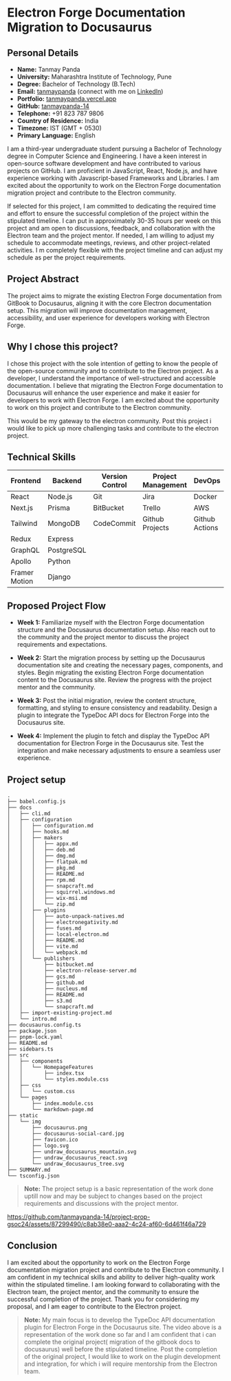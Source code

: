 # Electron Forge Documentation Migration to Docusaurus

## Personal Details

- **Name:** Tanmay Panda
- **University:** Maharashtra Institute of Technology, Pune
- **Degree:** Bachelor of Technology (B.Tech)
- **Email:** [tanmaypanda](mailto:tanmay404103@outlook.com) (connect with me on [LinkedIn](https://www.linkedin.com/in/tanmay1404/))
- **Portfolio:** [tanmaypanda.vercel.app](https://tanmaypanda.vercel.app)
- **GitHub:** [tanmaypanda-14](https://github.com/tanmaypanda-14)
- **Telephone:** +91 823 787 9806
- **Country of Residence:** India
- **Timezone:** IST (GMT + 0530)
- **Primary Language:** English

I am a third-year undergraduate student pursuing a Bachelor of Technology degree in Computer Science and Engineering. I have a keen interest in open-source software development and have contributed to various projects on GitHub. I am proficient in JavaScript, React, Node.js, and have experience working with Javascript-based Frameworks and Libraries. I am excited about the opportunity to work on the Electron Forge documentation migration project and contribute to the Electron community.

If selected for this project, I am committed to dedicating the required time and effort to ensure the successful completion of the project within the stipulated timeline. I can put in approximately 30-35 hours per week on this project and am open to discussions, feedback, and collaboration with the Electron team and the project mentor. If needed, I am willing to adjust my schedule to accommodate meetings, reviews, and other project-related activities. I m completely flexible with the project timeline and can adjust my schedule as per the project requirements.

## Project Abstract

The project aims to migrate the existing Electron Forge documentation from GitBook to Docusaurus, aligning it with the core Electron documentation setup. This migration will improve documentation management, accessibility, and user experience for developers working with Electron Forge.

## Why I chose this project?

I chose this project with the sole intention of getting to know the people of the open-source community and to contribute to the Electron project. As a developer, I understand the importance of well-structured and accessible documentation. I believe that migrating the Electron Forge documentation to Docusaurus will enhance the user experience and make it easier for developers to work with Electron Forge. I am excited about the opportunity to work on this project and contribute to the Electron community.

This would be my gateway to the electron community. Post this project i would like to pick up more challenging tasks and contribute to the electron project.

## Technical Skills

| **Frontend**  | **Backend** | **Version Control** | **Project Management** | **DevOps** |
| ------------- | ----------- | ------------------- | ---------------------- | ---------- |
| React         | Node.js     | Git                 | Jira                   | Docker     |
| Next.js       | Prisma      | BitBucket           | Trello                 | AWS        |
| Tailwind      | MongoDB     | CodeCommit          | Github Projects        | Github Actions  |
| Redux         | Express     |                     |                        |             |
| GraphQL       | PostgreSQL  |                     |                        |             |
| Apollo        | Python      |                     |                        |             |
| Framer Motion | Django      |                     |                        |             |

## Proposed Project Flow

- **Week 1:** Familiarize myself with the Electron Forge documentation structure and the Docusaurus documentation setup. Also reach out to the community and the project mentor to discuss the project requirements and expectations.

- **Week 2:** Start the migration process by setting up the Docusaurus documentation site and creating the necessary pages, components, and styles. Begin migrating the existing Electron Forge documentation content to the Docusaurus site. Review the progress with the project mentor and the community. 

- **Week 3:** Post the initial migration, review the content structure, formatting, and styling to ensure consistency and readability. Design a plugin to integrate the TypeDoc API docs for Electron Forge into the Docusaurus site.

- **Week 4:** Implement the plugin to fetch and display the TypeDoc API documentation for Electron Forge in the Docusaurus site. Test the integration and make necessary adjustments to ensure a seamless user experience.

## Project setup

```
.
├── babel.config.js
├── docs
│   ├── cli.md
│   ├── configuration
│   │   ├── configuration.md
│   │   ├── hooks.md
│   │   ├── makers
│   │   │   ├── appx.md
│   │   │   ├── deb.md
│   │   │   ├── dmg.md
│   │   │   ├── flatpak.md
│   │   │   ├── pkg.md
│   │   │   ├── README.md
│   │   │   ├── rpm.md
│   │   │   ├── snapcraft.md
│   │   │   ├── squirrel.windows.md
│   │   │   ├── wix-msi.md
│   │   │   └── zip.md
│   │   ├── plugins
│   │   │   ├── auto-unpack-natives.md
│   │   │   ├── electronegativity.md
│   │   │   ├── fuses.md
│   │   │   ├── local-electron.md
│   │   │   ├── README.md
│   │   │   ├── vite.md
│   │   │   └── webpack.md
│   │   └── publishers
│   │       ├── bitbucket.md
│   │       ├── electron-release-server.md
│   │       ├── gcs.md
│   │       ├── github.md
│   │       ├── nucleus.md
│   │       ├── README.md
│   │       ├── s3.md
│   │       └── snapcraft.md
│   ├── import-existing-project.md
│   └── intro.md
├── docusaurus.config.ts
├── package.json
├── pnpm-lock.yaml
├── README.md
├── sidebars.ts
├── src
│   ├── components
│   │   └── HomepageFeatures
│   │       ├── index.tsx
│   │       └── styles.module.css
│   ├── css
│   │   └── custom.css
│   └── pages
│       ├── index.module.css
│       └── markdown-page.md
├── static
│   └── img
│       ├── docusaurus.png
│       ├── docusaurus-social-card.jpg
│       ├── favicon.ico
│       ├── logo.svg
│       ├── undraw_docusaurus_mountain.svg
│       ├── undraw_docusaurus_react.svg
│       └── undraw_docusaurus_tree.svg
├── SUMMARY.md
└── tsconfig.json
```

> **Note:** The project setup is a basic representation of the work done uptill now and may be subject to changes based on the project requirements and discussions with the project mentor.

https://github.com/tanmaypanda-14/project-prop-gsoc24/assets/87299490/c8ab38e0-aaa2-4c24-af60-6d461f46a729

## Conclusion

I am excited about the opportunity to work on the Electron Forge documentation migration project and contribute to the Electron community. I am confident in my technical skills and ability to deliver high-quality work within the stipulated timeline. I am looking forward to collaborating with the Electron team, the project mentor, and the community to ensure the successful completion of the project. Thank you for considering my proposal, and I am eager to contribute to the Electron project.

> **Note:** My main focus is to develop the TypeDoc API documentation plugin for Electron Forge in the Docusaurus site. The video above is a representation of the work done so far and I am confident that i can complete the original project( migration of the gitbook docs to docusaurus) well before the stipulated timeline. Post the completion of the original project, I would like to work on the plugin development and integration, for which i will require mentorship from the Electron team.


